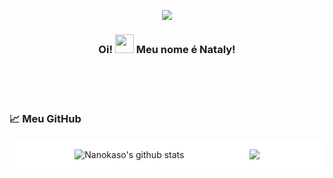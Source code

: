 
<p align="center">  
  <a href="https://twitter.com/nanokasogongon" targe="_blank">
    <img src="https://img.shields.io/twitter/url?label=%40NanokasoGongon&logoColor=%23c80cf7&url=https%3A%2F%2Ftwitter.com%2Fnanokasogongon"/>
  </a>
</p>

<p align="center">  
  <h3 align="center">Oi! <img src="https://raw.githubusercontent.com/MartinHeinz/MartinHeinz/master/wave.gif" width="30px"> Meu nome é Nataly!</h3>
</p>

<br /><br /><br />


### &#x1f4c8; Meu GitHub
<div style=" display: flex; align-items: center; justify-content: space-evenly; padding:1rem 0px; background:white ">
  
<img align="center" src="https://github-readme-stats.vercel.app/api?username=Nanokaso&show_icons=true&theme=buefy&hide_border=true&locale=pt-BR" alt="Nanokaso's github stats" />
<img align="center" src="https://github-readme-stats.vercel.app/api/top-langs/?username=nanokaso&layout=compact&hide_border=true&locale=pt-BR&title_color=#8F72DB" />

</div>

<!-- 
![nanokaso's GitHub stats](https://github-readme-stats.vercel.app/api?username=Nanokaso&show_icons=true&theme=buefy&hide_border=true&locale=pt-BR)
[![Top Langs](https://github-readme-stats.vercel.app/api/top-langs/?username=nanokaso&layout=compact&hide_border=true&locale=pt-BR&title_color=#8F72DB)](https://github.com/anuraghazra/github-readme-stats)
 -->




<!--
**Nanokaso/Nanokaso** is a ✨ _special_ ✨ repository because its `README.md` (this file) appears on your GitHub profile.

Here are some ideas to get you started:

- 🔭 I’m currently working on ...
- 🌱 I’m currently learning ...
- 👯 I’m looking to collaborate on ...
- 🤔 I’m looking for help with ...
- 💬 Ask me about ...
- 📫 How to reach me: ...
- 😄 Pronouns: ...
- ⚡ Fun fact: ...
-->
